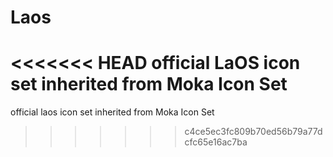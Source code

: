 # Laos
<<<<<<< HEAD
official LaOS icon set inherited from Moka Icon Set
=======
official laos icon set inherited from Moka Icon Set
>>>>>>> c4ce5ec3fc809b70ed56b79a77dcfc65e16ac7ba
